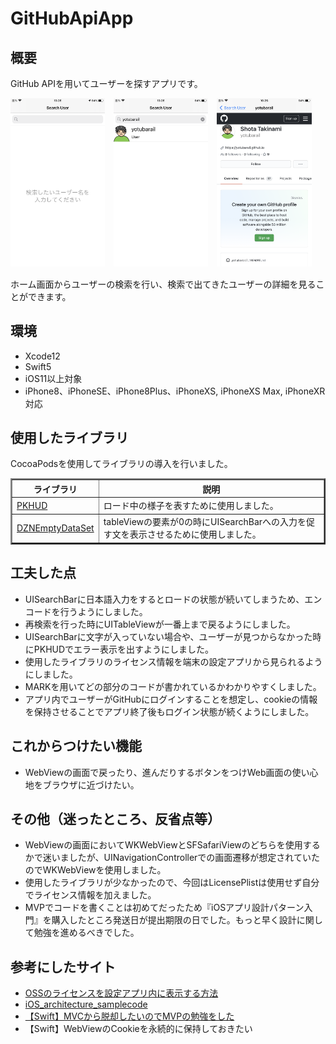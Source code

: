 # GitHubApiApp

## 概要
GitHub APIを用いてユーザーを探すアプリです。  

<img src="https://raw.githubusercontent.com/yotubarail/GitHubApiApp/develop/README_Image/IMG_0019.PNG" width="30%">　<img src="https://raw.githubusercontent.com/yotubarail/GitHubApiApp/develop/README_Image/IMG_0020.PNG" width="30%">　<img src="https://raw.githubusercontent.com/yotubarail/GitHubApiApp/develop/README_Image/IMG_0021.PNG" width="30%">  

ホーム画面からユーザーの検索を行い、検索で出てきたユーザーの詳細を見ることができます。  

## 環境
<ul>
<li>Xcode12</li>
<li>Swift5</li>
<li>iOS11以上対象</li>
<li>iPhone8、iPhoneSE、iPhone8Plus、iPhoneXS, iPhoneXS Max, iPhoneXR対応</li>
</ul>

## 使用したライブラリ
CocoaPodsを使用してライブラリの導入を行いました。  

<table border="2" style="border-collapse: collapse">
  <thead>
    <tr>
        <th>ライブラリ</th>
        <th>説明</th>
    </tr>
</thead>
<tbody>
    <tr>
        <td><a href="https://github.com/pkluz/PKHUD">PKHUD</a></td>
        <td>ロード中の様子を表すために使用しました。</td>
    </tr>
    <tr>
        <td><a href="https://github.com/dzenbot/DZNEmptyDataSet">DZNEmptyDataSet</a></td>
        <td>tableViewの要素が0の時にUISearchBarへの入力を促す文を表示させるために使用しました。</td>
    </tr>
</tbody>  
</table>

## 工夫した点
<ul>
<li>UISearchBarに日本語入力をするとロードの状態が続いてしまうため、エンコードを行うようにしました。</li>
<li>再検索を行った時にUITableViewが一番上まで戻るようにしました。</li>
<li>UISearchBarに文字が入っていない場合や、ユーザーが見つからなかった時にPKHUDでエラー表示を出すようにしました。</li>
<li>使用したライブラリのライセンス情報を端末の設定アプリから見られるようにしました。</li>
<li>MARKを用いてどの部分のコードが書かれているかわかりやすくしました。</li>
<li>アプリ内でユーザーがGitHubにログインすることを想定し、cookieの情報を保持させることでアプリ終了後もログイン状態が続くようにしました。</li>
</ul>

## これからつけたい機能
<ul>
<li>WebViewの画面で戻ったり、進んだりするボタンをつけWeb画面の使い心地をブラウザに近づけたい。</li>
</ul>

## その他（迷ったところ、反省点等）
<ul>
<li>WebViewの画面においてWKWebViewとSFSafariViewのどちらを使用するかで迷いましたが、UINavigationControllerでの画面遷移が想定されていたのでWKWebViewを使用しました。</li>
<li>使用したライブラリが少なかったので、今回はLicensePlistは使用せず自分でライセンス情報を加えました。</li>
<li>MVPでコードを書くことは初めてだったため『iOSアプリ設計パターン入門』を購入したところ発送日が提出期限の日でした。もっと早く設計に関して勉強を進めるべきでした。</li>
</ul>

## 参考にしたサイト
<ul>
<li><a href="https://qiita.com/uhooi/items/0a57cad6e7ca8e30f09a">OSSのライセンスを設定アプリ内に表示する方法</a></li>
<li><a href="https://github.com/peaks-cc/iOS_architecture_samplecode">iOS_architecture_samplecode</a></li>
<li><a href="https://qiita.com/hicka04/items/25be38a90fdde29c97c2">【Swift】MVCから脱却したいのでMVPの勉強をした</a></li>
<li a href="https://qiita.com/i_nak/items/be0fac91bdc68aa165db">【Swift】WebViewのCookieを永続的に保持しておきたい</li>
</ul>
